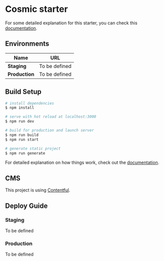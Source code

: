 # Cosmic starter

For some detailed explanation for this starter, you can check this [documentation](https://good-galliform-905.notion.site/Cosmic-starter-documentation-1063d5ad52b04d70b017465f6b872d13).

## Environments

| Name           | URL           |
| -------------- | ------------- |
| **Staging**    | To be defined |
| **Production** | To be defined |

## Build Setup

```bash
# install dependencies
$ npm install

# serve with hot reload at localhost:3000
$ npm run dev

# build for production and launch server
$ npm run build
$ npm run start

# generate static project
$ npm run generate
```

For detailed explanation on how things work, check out the [documentation](https://nuxtjs.org).

## CMS

This project is using [Contentful](https://app.contentful.com/).

## Deploy Guide

### Staging

To be defined

### Production

To be defined
